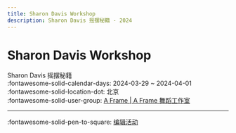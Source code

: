 ```yaml
---
title: Sharon Davis Workshop
description: Sharon Davis 摇摆秘籍 - 2024
---
```


# Sharon Davis Workshop 

Sharon Davis 摇摆秘籍  
:fontawesome-solid-calendar-days: 2024-03-29 ~ 2024-04-01  
:fontawesome-solid-location-dot: 北京  
:fontawesome-solid-user-group: [A Frame | A Frame 舞蹈工作室](https://swing.kids/zh_CN/a-frame)  


---

:fontawesome-solid-pen-to-square: [编辑活动](https://github.com/swingdance/events/issues/new?assignees=&labels=update+event&projects=&template=03-update_entity.yml&title=Update%20Event%3A%20zh_CN%20%E2%80%A2%20Sharon%20Davis%20Workshop&region=zh_CN&year=2024&id=beijing-sharon-davis-workshop&name=Sharon%20Davis%20Workshop&org_id=a-frame)
